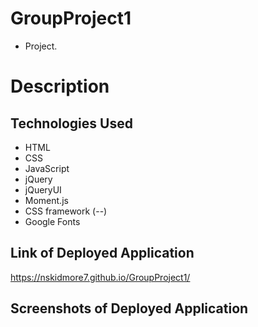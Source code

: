 # GroupProject1

* Project.

# Description



## Technologies Used

* HTML
* CSS
* JavaScript
* jQuery
* jQueryUI
* Moment.js
* CSS framework (--)
* Google Fonts

## Link of Deployed Application
https://nskidmore7.github.io/GroupProject1/


## Screenshots of Deployed Application

